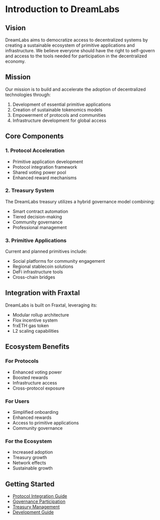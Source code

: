 # Introduction to DreamLabs

## Vision
DreamLabs aims to democratize access to decentralized systems by creating a sustainable ecosystem of primitive applications and infrastructure. We believe everyone should have the right to self-govern and access to the tools needed for participation in the decentralized economy.

## Mission
Our mission is to build and accelerate the adoption of decentralized technologies through:
1. Development of essential primitive applications
2. Creation of sustainable tokenomics models
3. Empowerment of protocols and communities
4. Infrastructure development for global access

## Core Components

### 1. Protocol Acceleration
- Primitive application development
- Protocol integration framework
- Shared voting power pool
- Enhanced reward mechanisms

### 2. Treasury System
The DreamLabs treasury utilizes a hybrid governance model combining:
- Smart contract automation
- Tiered decision-making
- Community governance
- Professional management

### 3. Primitive Applications
Current and planned primitives include:
- Social platforms for community engagement
- Regional stablecoin solutions
- DeFi infrastructure tools
- Cross-chain bridges

## Integration with Fraxtal

DreamLabs is built on Fraxtal, leveraging its:
- Modular rollup architecture
- Flox incentive system
- frxETH gas token
- L2 scaling capabilities

## Ecosystem Benefits

### For Protocols
- Enhanced voting power
- Boosted rewards
- Infrastructure access
- Cross-protocol exposure

### For Users
- Simplified onboarding
- Enhanced rewards
- Access to primitive applications
- Community governance

### For the Ecosystem
- Increased adoption
- Treasury growth
- Network effects
- Sustainable growth

## Getting Started
- [Protocol Integration Guide](../integration/overview.md)
- [Governance Participation](../governance/participation.md)
- [Treasury Management](../tokenomics/treasury.md)
- [Development Guide](../developers/guide.md)
